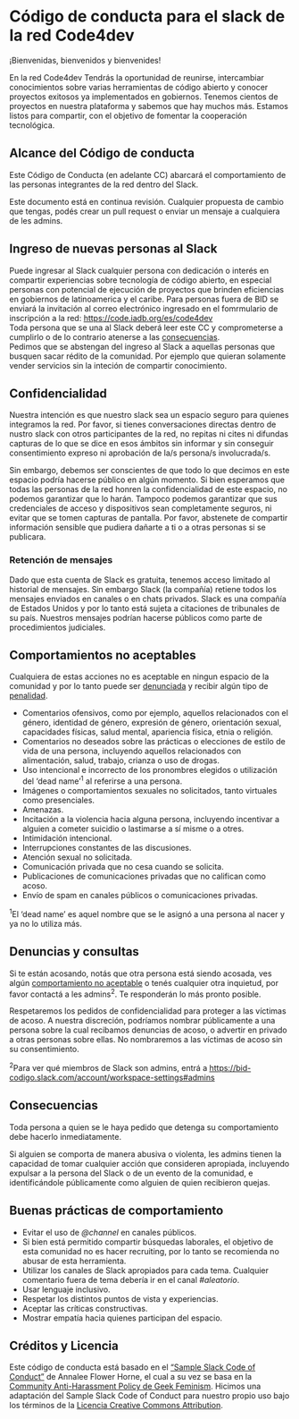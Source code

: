 # Código de conducta para el slack de la red Code4dev 

¡Bienvenidas, bienvenidos y bienvenides!

En la red Code4dev Tendrás la oportunidad de reunirse, intercambiar conocimientos sobre varias herramientas de código abierto y conocer proyectos exitosos ya implementados en gobiernos. Tenemos cientos de proyectos en nuestra plataforma y sabemos que hay muchos más. Estamos listos para compartir, con el objetivo de fomentar la cooperación tecnológica.


## Alcance del Código de conducta

Este Código de Conducta (en adelante CC) abarcará el comportamiento de las personas integrantes de la red dentro del Slack. 

Este documento está en continua revisión. Cualquier propuesta de cambio que tengas, podés crear un pull request o enviar un mensaje a cualquiera de les admins.

## Ingreso de nuevas personas al Slack

Puede ingresar al Slack cualquier persona con dedicación o interés en compartir experiencias sobre tecnología de código abierto, en especial personas con potencial de ejecución de proyectos que brinden eficiencias en gobiernos de latinoamerica y el caribe. Para personas fuera de BID se enviará la invitación al correo electrónico ingresado en el fomrmulario de inscripción a la red: https://code.iadb.org/es/code4dev<br>
Toda persona que se una al Slack deberá leer este CC y comprometerse a cumplirlo o de lo contrario atenerse a las [consecuencias](#consecuencias).<br>
Pedimos que se abstengan del ingreso al Slack a aquellas personas que busquen sacar rédito de la comunidad. Por ejemplo que quieran solamente vender servicios sin la inteción de compartir conocimiento.<br>

## Confidencialidad

Nuestra intención es que nuestro slack sea un espacio seguro para quienes integramos la red. Por favor, si tienes conversaciones directas dentro de nustro slack con otros participantes de la red, no repitas ni cites ni difundas capturas de lo que se dice en esos ámbitos sin informar y sin conseguir consentimiento expreso ni aprobación de la/s persona/s involucrada/s.

Sin embargo, debemos ser conscientes de que todo lo que decimos en este espacio podría hacerse público en algún momento. Si bien esperamos que todas las personas de la red honren la confidencialidad de este espacio, no podemos garantizar que lo harán. Tampoco podemos garantizar que sus credenciales de acceso y dispositivos sean completamente seguros, ni evitar que se tomen capturas de pantalla. Por favor, abstenete de compartir información sensible que pudiera dañarte a ti o a otras personas si se publicara.

### Retención de mensajes

Dado que esta cuenta de Slack es gratuita, tenemos acceso limitado al historial de mensajes. Sin embargo Slack (la compañía) retiene todos los mensajes enviados en canales o en chats privados. Slack es una compañía de Estados Unidos y por lo tanto está sujeta a citaciones de tribunales de su país. Nuestros mensajes podrían hacerse públicos como parte de procedimientos judiciales.

## Comportamientos no aceptables

Cualquiera de estas acciones no es aceptable en ningun espacio de la comunidad y por lo tanto puede ser [denunciada](#denuncias-y-consultas) y recibir algún tipo de [penalidad](#consecuencias).

* Comentarios ofensivos, como por ejemplo, aquellos relacionados con el género, identidad de género, expresión de género, orientación sexual, capacidades físicas, salud mental, apariencia física, etnia o religión.
* Comentarios no deseados sobre las prácticas o elecciones de estilo de vida de una persona, incluyendo aquellos relacionados con alimentación, salud, trabajo, crianza o uso de drogas.
* Uso intencional e incorrecto de los pronombres elegidos o utilización del ‘dead name’<sup>1</sup> al referirse a una persona.
* Imágenes o comportamientos sexuales no solicitados, tanto virtuales como presenciales.
* Amenazas.
* Incitación a la violencia hacia alguna persona, incluyendo incentivar a alguien a cometer suicidio o lastimarse a sí misme o a otres.
* Intimidación intencional.
* Interrupciones constantes de las discusiones.
* Atención sexual no solicitada.
* Comunicación privada que no cesa cuando se solicita.
* Publicaciones de comunicaciones privadas que no califican como acoso.
* Envío de spam en canales públicos o comunicaciones privadas.

<sup>1</sup>El ‘dead name’ es aquel nombre que se le asignó a una persona al nacer y ya no lo utiliza más.

## Denuncias y consultas

Si te están acosando, notás que otra persona está siendo acosada, ves algún [comportamiento no aceptable](#comportamientos-no-aceptables) o tenés cualquier otra inquietud, por favor contactá a les admins<sup>2</sup>. Te responderán lo más pronto posible.

Respetaremos los pedidos de confidencialidad para proteger a las víctimas de acoso. A nuestra discreción, podríamos nombrar públicamente a una persona sobre la cual recibamos denuncias de acoso, o advertir en privado a otras personas sobre ellas. No nombraremos a las víctimas de acoso sin su consentimiento.

<sup>2</sup>Para ver qué miembros de Slack son admins, entrá a https://bid-codigo.slack.com/account/workspace-settings#admins

## Consecuencias

Toda persona a quien se le haya pedido que detenga su comportamiento debe hacerlo inmediatamente.

Si alguien se comporta de manera abusiva o violenta, les admins tienen la capacidad de tomar cualquier acción que consideren apropiada, incluyendo expulsar a la persona del Slack o de un evento de la comunidad, e identificándole públicamente como alguien de quien recibieron quejas.

## Buenas prácticas de comportamiento

* Evitar el uso de _@channel_ en canales públicos.
* Si bien está permitido compartir búsquedas laborales, el objetivo de esta comunidad no es hacer recruiting, por lo tanto se recomienda no abusar de esta herramienta.
* Utilizar los canales de Slack apropiados para cada tema. Cualquier comentario fuera de tema debería ir en el canal _#aleatorio_.
* Usar lenguaje inclusivo.
* Respetar los distintos puntos de vista y experiencias.
* Aceptar las críticas constructivas.
* Mostrar empatía hacia quienes participan del espacio.

## Créditos y Licencia

Este código de conducta está basado en el [“Sample Slack Code of Conduct”](https://gist.github.com/annalee/2cddeff11357c3a8a613583ebca4dc17) de Annalee Flower Horne, el cual a su vez se basa en la [Community Anti-Harassment Policy de Geek Feminism](http://geekfeminism.wikia.com/wiki/Community_anti-harassment/Policy).
Hicimos una adaptación del Sample Slack Code of Conduct para nuestro propio uso bajo los términos de la [Licencia Creative Commons Attribution](https://creativecommons.org/licenses/by/4.0/).

